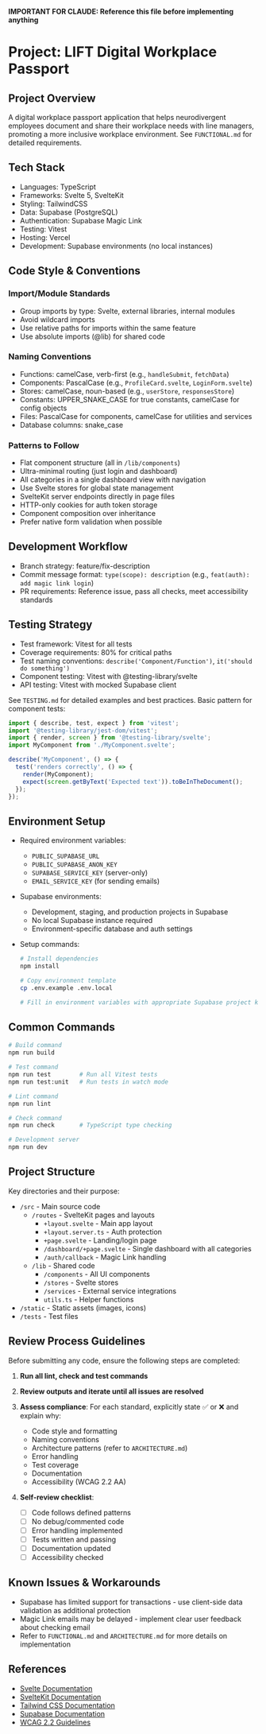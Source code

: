 **IMPORTANT FOR CLAUDE: Reference this file before implementing anything**

# Project: LIFT Digital Workplace Passport

## Project Overview

A digital workplace passport application that helps neurodivergent employees document and share their workplace needs with line managers, promoting a more inclusive workplace environment. See `FUNCTIONAL.md` for detailed requirements.

## Tech Stack

- Languages: TypeScript
- Frameworks: Svelte 5, SvelteKit
- Styling: TailwindCSS
- Data: Supabase (PostgreSQL)
- Authentication: Supabase Magic Link
- Testing: Vitest
- Hosting: Vercel
- Development: Supabase environments (no local instances)

## Code Style & Conventions

### Import/Module Standards

- Group imports by type: Svelte, external libraries, internal modules
- Avoid wildcard imports
- Use relative paths for imports within the same feature
- Use absolute imports (@lib) for shared code

### Naming Conventions

- Functions: camelCase, verb-first (e.g., `handleSubmit`, `fetchData`)
- Components: PascalCase (e.g., `ProfileCard.svelte`, `LoginForm.svelte`)
- Stores: camelCase, noun-based (e.g., `userStore`, `responsesStore`)
- Constants: UPPER_SNAKE_CASE for true constants, camelCase for config objects
- Files: PascalCase for components, camelCase for utilities and services
- Database columns: snake_case

### Patterns to Follow

- Flat component structure (all in `/lib/components`)
- Ultra-minimal routing (just login and dashboard)
- All categories in a single dashboard view with navigation
- Use Svelte stores for global state management
- SvelteKit server endpoints directly in page files
- HTTP-only cookies for auth token storage
- Component composition over inheritance
- Prefer native form validation when possible

## Development Workflow

- Branch strategy: feature/fix-description
- Commit message format: `type(scope): description` (e.g., `feat(auth): add magic link login`)
- PR requirements: Reference issue, pass all checks, meet accessibility standards

## Testing Strategy

- Test framework: Vitest for all tests
- Coverage requirements: 80% for critical paths
- Test naming conventions: `describe('Component/Function')`, `it('should do something')`
- Component testing: Vitest with @testing-library/svelte
- API testing: Vitest with mocked Supabase client

See `TESTING.md` for detailed examples and best practices. Basic pattern for component tests:

```typescript
import { describe, test, expect } from 'vitest';
import '@testing-library/jest-dom/vitest';
import { render, screen } from '@testing-library/svelte';
import MyComponent from './MyComponent.svelte';

describe('MyComponent', () => {
  test('renders correctly', () => {
    render(MyComponent);
    expect(screen.getByText('Expected text')).toBeInTheDocument();
  });
});
```

## Environment Setup

- Required environment variables:
  - `PUBLIC_SUPABASE_URL`
  - `PUBLIC_SUPABASE_ANON_KEY`
  - `SUPABASE_SERVICE_KEY` (server-only)
  - `EMAIL_SERVICE_KEY` (for sending emails)

- Supabase environments:
  - Development, staging, and production projects in Supabase
  - No local Supabase instance required
  - Environment-specific database and auth settings

- Setup commands:
  ```bash
  # Install dependencies
  npm install
  
  # Copy environment template
  cp .env.example .env.local
  
  # Fill in environment variables with appropriate Supabase project keys
  ```

## Common Commands

```bash
# Build command
npm run build

# Test command
npm run test        # Run all Vitest tests
npm run test:unit   # Run tests in watch mode

# Lint command
npm run lint

# Check command
npm run check       # TypeScript type checking

# Development server
npm run dev
```

## Project Structure

Key directories and their purpose:

- `/src` - Main source code
  - `/routes` - SvelteKit pages and layouts
    - `+layout.svelte` - Main app layout
    - `+layout.server.ts` - Auth protection
    - `+page.svelte` - Landing/login page
    - `/dashboard/+page.svelte` - Single dashboard with all categories
    - `/auth/callback` - Magic Link handling
  - `/lib` - Shared code
    - `/components` - All UI components
    - `/stores` - Svelte stores
    - `/services` - External service integrations
    - `utils.ts` - Helper functions
- `/static` - Static assets (images, icons)
- `/tests` - Test files

## Review Process Guidelines

Before submitting any code, ensure the following steps are completed:

1. **Run all lint, check and test commands**

2. **Review outputs and iterate until all issues are resolved**

3. **Assess compliance**:
   For each standard, explicitly state ✅ or ❌ and explain why:

   - Code style and formatting
   - Naming conventions
   - Architecture patterns (refer to `ARCHITECTURE.md`)
   - Error handling
   - Test coverage
   - Documentation
   - Accessibility (WCAG 2.2 AA)

4. **Self-review checklist**:
   - [ ] Code follows defined patterns
   - [ ] No debug/commented code
   - [ ] Error handling implemented
   - [ ] Tests written and passing
   - [ ] Documentation updated
   - [ ] Accessibility checked

## Known Issues & Workarounds

- Supabase has limited support for transactions - use client-side data validation as additional protection
- Magic Link emails may be delayed - implement clear user feedback about checking email
- Refer to `FUNCTIONAL.md` and `ARCHITECTURE.md` for more details on implementation

## References

- [Svelte Documentation](https://svelte.dev/docs)
- [SvelteKit Documentation](https://kit.svelte.dev/docs)
- [Tailwind CSS Documentation](https://tailwindcss.com/docs)
- [Supabase Documentation](https://supabase.io/docs)
- [WCAG 2.2 Guidelines](https://www.w3.org/TR/WCAG22/)